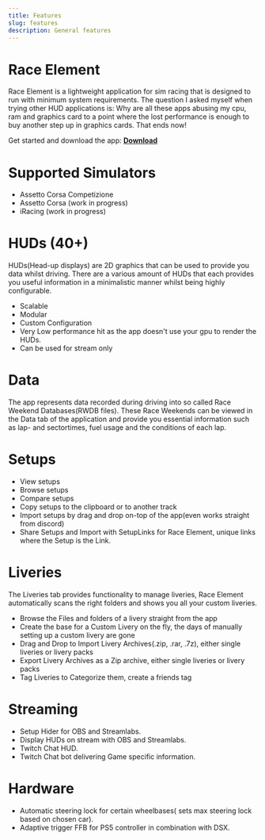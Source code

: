 ```yaml
---
title: Features
slug: features
description: General features
---
```


# Race Element
Race Element is a lightweight application for sim racing that is designed to run with minimum system requirements. The question I asked myself when trying other HUD applications is: Why are all these apps abusing my cpu, ram and graphics card to a point where the lost performance is enough to buy another step up in graphics cards. That ends now!

Get started and download the app: **[Download](/guide/how-to-get-started)**

# Supported Simulators
- Assetto Corsa Competizione
- Assetto Corsa (work in progress)
- iRacing (work in progress)

# HUDs (40+)
HUDs(Head-up displays) are 2D graphics that can be used to provide you data whilst driving. There are a various amount of HUDs that each provides you useful information in a minimalistic manner whilst being highly configurable.
- Scalable
- Modular
- Custom Configuration
- Very Low performance hit as the app doesn't use your gpu to render the HUDs.
- Can be used for stream only

# Data
The app represents data recorded during driving into so called Race Weekend Databases(RWDB files). These Race Weekends can be viewed in the Data tab of the application and provide you essential information such as lap- and sectortimes, fuel usage and the conditions of each lap.

# Setups
- View setups
- Browse setups
- Compare setups
- Copy setups to the clipboard or to another track
- Import setups by drag and drop on-top of the app(even works straight from discord)
- Share Setups and Import with SetupLinks for Race Element, unique links where the Setup is the Link.

# Liveries
The Liveries tab provides functionality to manage liveries, Race Element automatically scans the right folders and shows you all your custom liveries.
- Browse the Files and folders of a livery straight from the app
- Create the base for a Custom Livery on the fly, the days of manually setting up a custom livery are gone
- Drag and Drop to Import Livery Archives(.zip, .rar, .7z), either single liveries or livery packs
- Export Livery Archives as a Zip archive, either single liveries or livery packs
- Tag Liveries to Categorize them, create a friends tag

# Streaming
- Setup Hider for OBS and Streamlabs.
- Display HUDs on stream with OBS and Streamlabs.
- Twitch Chat HUD.
- Twitch Chat bot delivering Game specific information.

# Hardware
- Automatic steering lock for certain wheelbases( sets max steering lock based on chosen car).
- Adaptive trigger FFB for PS5 controller in combination with DSX.

